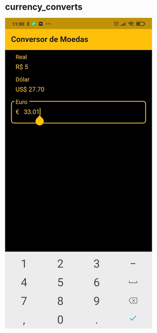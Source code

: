 # currency_converts

![screenshot](https://raw.githubusercontent.com/iranjunior/currency_converts/main/currency_converts.jpg)